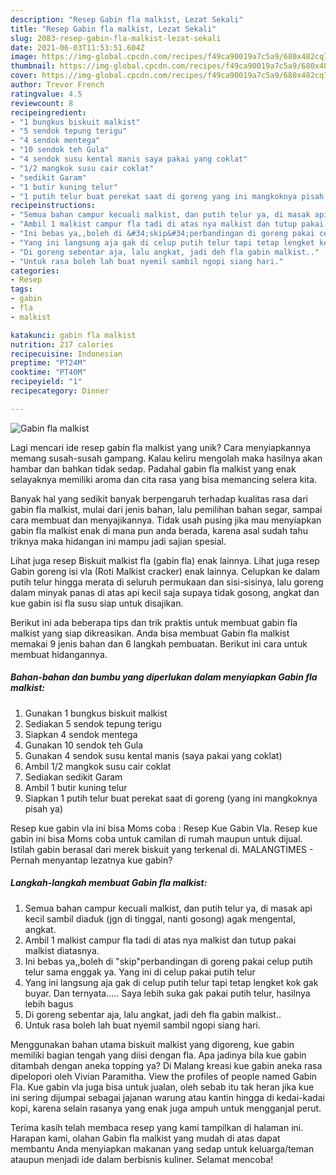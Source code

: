 ```yaml
---
description: "Resep Gabin fla malkist, Lezat Sekali"
title: "Resep Gabin fla malkist, Lezat Sekali"
slug: 2083-resep-gabin-fla-malkist-lezat-sekali
date: 2021-06-03T11:53:51.604Z
image: https://img-global.cpcdn.com/recipes/f49ca90019a7c5a9/680x482cq70/gabin-fla-malkist-foto-resep-utama.jpg
thumbnail: https://img-global.cpcdn.com/recipes/f49ca90019a7c5a9/680x482cq70/gabin-fla-malkist-foto-resep-utama.jpg
cover: https://img-global.cpcdn.com/recipes/f49ca90019a7c5a9/680x482cq70/gabin-fla-malkist-foto-resep-utama.jpg
author: Trevor French
ratingvalue: 4.5
reviewcount: 8
recipeingredient:
- "1 bungkus biskuit malkist"
- "5 sendok tepung terigu"
- "4 sendok mentega"
- "10 sendok teh Gula"
- "4 sendok susu kental manis saya pakai yang coklat"
- "1/2 mangkok susu cair coklat"
- "sedikit Garam"
- "1 butir kuning telur"
- "1 putih telur buat perekat saat di goreng yang ini mangkoknya pisah ya"
recipeinstructions:
- "Semua bahan campur kecuali malkist, dan putih telur ya, di masak api kecil sambil diaduk (jgn di tinggal, nanti gosong) agak mengental, angkat."
- "Ambil 1 malkist campur fla tadi di atas nya malkist dan tutup pakai malkist diatasnya."
- "Ini bebas ya,,boleh di &#34;skip&#34;perbandingan di goreng pakai celup putih telur sama enggak ya. Yang ini di celup pakai putih telur"
- "Yang ini langsung aja gak di celup putih telur tapi tetap lengket kok gak buyar. Dan ternyata..... Saya lebih suka gak pakai putih telur, hasilnya lebih bagus"
- "Di goreng sebentar aja, lalu angkat, jadi deh fla gabin malkist.."
- "Untuk rasa boleh lah buat nyemil sambil ngopi siang hari."
categories:
- Resep
tags:
- gabin
- fla
- malkist

katakunci: gabin fla malkist 
nutrition: 217 calories
recipecuisine: Indonesian
preptime: "PT24M"
cooktime: "PT40M"
recipeyield: "1"
recipecategory: Dinner

---
```



![Gabin fla malkist](https://img-global.cpcdn.com/recipes/f49ca90019a7c5a9/680x482cq70/gabin-fla-malkist-foto-resep-utama.jpg)

Lagi mencari ide resep gabin fla malkist yang unik? Cara menyiapkannya memang susah-susah gampang. Kalau keliru mengolah maka hasilnya akan hambar dan bahkan tidak sedap. Padahal gabin fla malkist yang enak selayaknya memiliki aroma dan cita rasa yang bisa memancing selera kita.

Banyak hal yang sedikit banyak berpengaruh terhadap kualitas rasa dari gabin fla malkist, mulai dari jenis bahan, lalu pemilihan bahan segar, sampai cara membuat dan menyajikannya. Tidak usah pusing jika mau menyiapkan gabin fla malkist enak di mana pun anda berada, karena asal sudah tahu triknya maka hidangan ini mampu jadi sajian spesial.

Lihat juga resep Biskuit malkist fla (gabin fla) enak lainnya. Lihat juga resep Gabin goreng isi vla (Roti Malkist cracker) enak lainnya. Celupkan ke dalam putih telur hingga merata di seluruh permukaan dan sisi-sisinya, lalu goreng dalam minyak panas di atas api kecil saja supaya tidak gosong, angkat dan kue gabin isi fla susu siap untuk disajikan.


Berikut ini ada beberapa tips dan trik praktis untuk membuat gabin fla malkist yang siap dikreasikan. Anda bisa membuat Gabin fla malkist memakai 9 jenis bahan dan 6 langkah pembuatan. Berikut ini cara untuk membuat hidangannya.

<!--inarticleads1-->

##### Bahan-bahan dan bumbu yang diperlukan dalam menyiapkan Gabin fla malkist:

1. Gunakan 1 bungkus biskuit malkist
1. Sediakan 5 sendok tepung terigu
1. Siapkan 4 sendok mentega
1. Gunakan 10 sendok teh Gula
1. Gunakan 4 sendok susu kental manis (saya pakai yang coklat)
1. Ambil 1/2 mangkok susu cair coklat
1. Sediakan sedikit Garam
1. Ambil 1 butir kuning telur
1. Siapkan 1 putih telur buat perekat saat di goreng (yang ini mangkoknya pisah ya)


Resep kue gabin vla ini bisa Moms coba : Resep Kue Gabin Vla. Resep kue gabin ini bisa Moms coba untuk camilan di rumah maupun untuk dijual. Istilah gabin berasal dari merek biskuit yang terkenal di. MALANGTIMES - Pernah menyantap lezatnya kue gabin? 

<!--inarticleads2-->

##### Langkah-langkah membuat Gabin fla malkist:

1. Semua bahan campur kecuali malkist, dan putih telur ya, di masak api kecil sambil diaduk (jgn di tinggal, nanti gosong) agak mengental, angkat.
1. Ambil 1 malkist campur fla tadi di atas nya malkist dan tutup pakai malkist diatasnya.
1. Ini bebas ya,,boleh di &#34;skip&#34;perbandingan di goreng pakai celup putih telur sama enggak ya. Yang ini di celup pakai putih telur
1. Yang ini langsung aja gak di celup putih telur tapi tetap lengket kok gak buyar. Dan ternyata..... Saya lebih suka gak pakai putih telur, hasilnya lebih bagus
1. Di goreng sebentar aja, lalu angkat, jadi deh fla gabin malkist..
1. Untuk rasa boleh lah buat nyemil sambil ngopi siang hari.


Menggunakan bahan utama biskuit malkist yang digoreng, kue gabin memiliki bagian tengah yang diisi dengan fla. Apa jadinya bila kue gabin ditambah dengan aneka topping ya? Di Malang kreasi kue gabin aneka rasa dipelopori oleh Vivian Paramitha. View the profiles of people named Gabin Fla. Kue gabin vla juga bisa untuk jualan, oleh sebab itu tak heran jika kue ini sering dijumpai sebagai jajanan warung atau kantin hingga di kedai-kadai kopi, karena selain rasanya yang enak juga ampuh untuk mengganjal perut. 

Terima kasih telah membaca resep yang kami tampilkan di halaman ini. Harapan kami, olahan Gabin fla malkist yang mudah di atas dapat membantu Anda menyiapkan makanan yang sedap untuk keluarga/teman ataupun menjadi ide dalam berbisnis kuliner. Selamat mencoba!
